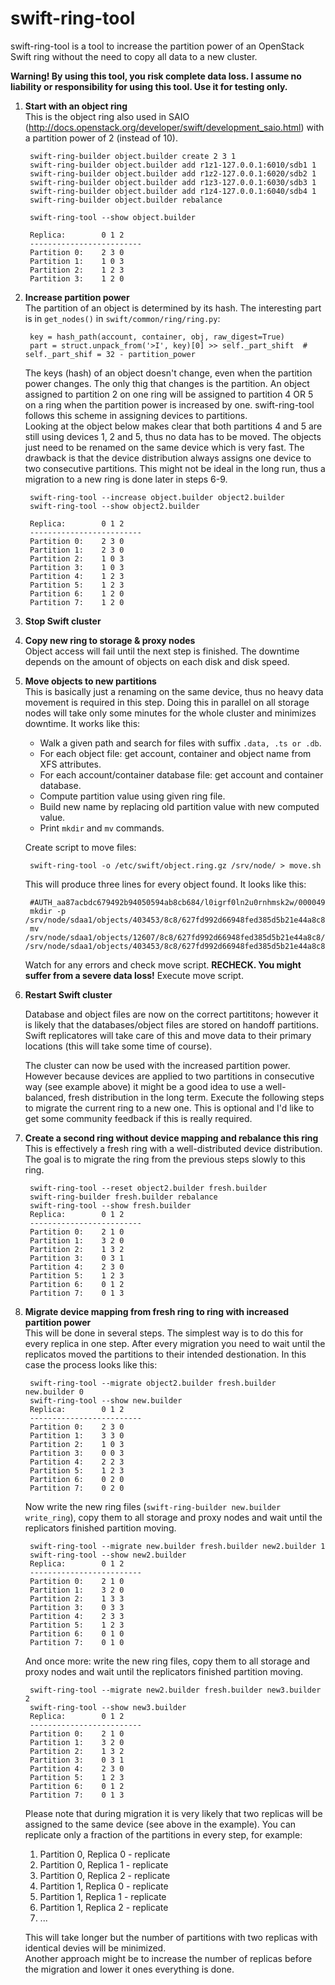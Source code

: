# swift-ring-tool

swift-ring-tool is a tool to increase the partition power of an OpenStack Swift ring without the need to copy all data to a new cluster.

**Warning! By using this tool, you risk complete data loss. I assume no liability or responsibility for using this tool. Use it for testing only.** 

1. **Start with an object ring**  
    This is the object ring also used in SAIO (<http://docs.openstack.org/developer/swift/development_saio.html>) with a partition power of 2 (instead of 10).

        swift-ring-builder object.builder create 2 3 1
        swift-ring-builder object.builder add r1z1-127.0.0.1:6010/sdb1 1
        swift-ring-builder object.builder add r1z2-127.0.0.1:6020/sdb2 1
        swift-ring-builder object.builder add r1z3-127.0.0.1:6030/sdb3 1
        swift-ring-builder object.builder add r1z4-127.0.0.1:6040/sdb4 1
        swift-ring-builder object.builder rebalance

        swift-ring-tool --show object.builder 

        Replica:        0 1 2
        -------------------------
        Partition 0:    2 3 0
        Partition 1:    1 0 3
        Partition 2:    1 2 3
        Partition 3:    1 2 0


1. **Increase partition power**  
    The partition of an object is determined by its hash. The interesting part is in `get_nodes()` in `swift/common/ring/ring.py`: 
        
        key = hash_path(account, container, obj, raw_digest=True)
        part = struct.unpack_from('>I', key)[0] >> self._part_shift  # self._part_shif = 32 - partition_power

    The keys (hash) of an object doesn't change, even when the partition power changes. The only thig that changes is the partition.
    An object assigned to partition 2 on one ring will be assigned to partition 4 OR 5 on a ring when the partition power is increased by one.
    swift-ring-tool follows this scheme in assigning devices to partitions.  
    Looking at the object below makes clear that both partitions 4 and 5 are still using devices 1, 2 and 5, thus no data has to be moved.
    The objects just need to be renamed on the same device which is very fast.
    The drawback is that the device distribution always assigns one device to two consecutive partitions. This might not be ideal in the long run, 
    thus a migration to a new ring is done later in steps 6-9.  
        
        swift-ring-tool --increase object.builder object2.builder 
        swift-ring-tool --show object2.builder 

        Replica:        0 1 2
        -------------------------
        Partition 0:    2 3 0
        Partition 1:    2 3 0
        Partition 2:    1 0 3
        Partition 3:    1 0 3
        Partition 4:    1 2 3
        Partition 5:    1 2 3
        Partition 6:    1 2 0
        Partition 7:    1 2 0

1. **Stop Swift cluster**

1. **Copy new ring to storage & proxy nodes**  
    Object access will fail until the next step is finished. The downtime depends on the amount of objects on each disk and disk speed.

1. **Move objects to new partitions**  
    This is basically just a renaming on the same device, thus no heavy data movement is required in this step. Doing this in parallel on all storage nodes will take only some minutes for the whole cluster and minimizes downtime. It works like this:

    * Walk a given path and search for files with suffix `.data, .ts or .db`.
    * For each object file: get account, container and object name from XFS attributes.
    * For each account/container database file: get account and container database.
    * Compute partition value using given ring file.
    * Build new name by replacing old partition value with new computed value.
    * Print `mkdir` and `mv` commands.

    Create script to move files:

        swift-ring-tool -o /etc/swift/object.ring.gz /srv/node/ > move.sh

    This will produce three lines for every object found. It looks like this:

        #AUTH_aa87acbdc679492b94050594ab8cb684/l0igrf0ln2u0rnhmsk2w/000049
        mkdir -p /srv/node/sdaa1/objects/403453/8c8/627fd992d66948fed385d5b21e44a8c8
        mv /srv/node/sdaa1/objects/12607/8c8/627fd992d66948fed385d5b21e44a8c8/1354395490.07095.data /srv/node/sdaa1/objects/403453/8c8/627fd992d66948fed385d5b21e44a8c8/1354395490.07095.data

    Watch for any errors and check move script. **RECHECK. You might suffer from a severe data loss!** Execute move script.
    
1. **Restart Swift cluster**
    
    Database and object files are now on the correct partititons; however it is likely that the databases/object files are stored on 
    handoff partitions. Swift replicatores will take care of this and move data to their primary locations (this will take some time
    of course).

    The cluster can now be used with the increased partition power. However because devices are applied to two partitions in consecutive way (see example above) it might be a good idea to use a well-balanced, fresh distribution in the long term. Execute the following steps to migrate the current ring to a new one. This is optional and I'd like to get some community feedback if this is really required.

1. **Create a second ring without device mapping and rebalance this ring**  
    This is effectively a fresh ring with a well-distributed device distribution. The goal is to migrate the ring from the previous steps slowly to this ring.

        swift-ring-tool --reset object2.builder fresh.builder 
        swift-ring-builder fresh.builder rebalance
        swift-ring-tool --show fresh.builder 
        Replica:        0 1 2
        -------------------------
        Partition 0:    2 1 0
        Partition 1:    3 2 0
        Partition 2:    1 3 2
        Partition 3:    0 3 1
        Partition 4:    2 3 0
        Partition 5:    1 2 3
        Partition 6:    0 1 2
        Partition 7:    0 1 3

1. **Migrate device mapping from fresh ring to ring with increased partition power**  
    This will be done in several steps. The simplest way is to do this for every replica in one step. After every migration you need to wait until the 
    replicatos moved the partitions to their intended destionation. In this case the process looks like this:

        swift-ring-tool --migrate object2.builder fresh.builder new.builder 0
        swift-ring-tool --show new.builder 
        Replica:        0 1 2
        -------------------------
        Partition 0:    2 3 0
        Partition 1:    3 3 0
        Partition 2:    1 0 3
        Partition 3:    0 0 3
        Partition 4:    2 2 3
        Partition 5:    1 2 3
        Partition 6:    0 2 0
        Partition 7:    0 2 0

    Now write the new ring files (`swift-ring-builder new.builder write_ring`), copy them to all storage and proxy nodes and wait until the replicators finished partition moving.

        swift-ring-tool --migrate new.builder fresh.builder new2.builder 1
        swift-ring-tool --show new2.builder 
        Replica:        0 1 2
        -------------------------
        Partition 0:    2 1 0
        Partition 1:    3 2 0
        Partition 2:    1 3 3
        Partition 3:    0 3 3
        Partition 4:    2 3 3
        Partition 5:    1 2 3
        Partition 6:    0 1 0
        Partition 7:    0 1 0

    And once more: write the new ring files, copy them to all storage and proxy nodes and wait until the replicators finished partition moving.

        swift-ring-tool --migrate new2.builder fresh.builder new3.builder 2
        swift-ring-tool --show new3.builder 
        Replica:        0 1 2
        -------------------------
        Partition 0:    2 1 0
        Partition 1:    3 2 0
        Partition 2:    1 3 2
        Partition 3:    0 3 1
        Partition 4:    2 3 0
        Partition 5:    1 2 3
        Partition 6:    0 1 2
        Partition 7:    0 1 3

    Please note that during migration it is very likely that two replicas will be assigned
    to the same device (see above in the example).
    You can replicate only a fraction of the partitions in every step, for example:
        
    1. Partition 0, Replica 0 - replicate
    1. Partition 0, Replica 1 - replicate
    1. Partition 0, Replica 2 - replicate
    1. Partition 1, Replica 0 - replicate
    1. Partition 1, Replica 1 - replicate
    1. Partition 1, Replica 2 - replicate
    1. ...

    This will take longer but the number of partitions with two replicas with identical
    devies will be minimized.  
    Another approach might be to increase the number of replicas before the migration and lower it ones everything is done.

